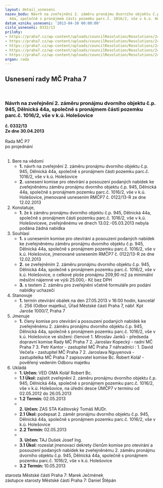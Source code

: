 ```yaml
---
layout: detail_usneseni
nazev_bodu: Návrh na zveřejnění 2. záměru pronájmu dvorního objektu č.p. 945, Dělnická
  44a, společně s pronájmem části pozemku parc.č. 1016/2, vše v k.ú. Holešovice
datum_vzniku_usneseni: '2013-04-30 00:00:00'
cislo_usneseni: 0332/13
prilohy:
- https://praha7.cz/wp-content/uploads/councilResolution/Resolutions/24049/23-13-priloha_1.doc
- https://praha7.cz/wp-content/uploads/councilResolution/Resolutions/24049/23-13-priloha_2.pdf
- https://praha7.cz/wp-content/uploads/councilResolution/Resolutions/24049/23-13-priloha_4.doc
- https://praha7.cz/wp-content/uploads/councilResolution/Resolutions/24049/23-13-priloha_5.doc
- https://praha7.cz/wp-content/uploads/councilResolution/Resolutions/24049/23-13-priloha_6_planek.pdf
organ: rada
---
```

<div id="ucUsn_pList" class="usn">
	<span><h2>Usnesení rady MČ Praha 7 </h2>
<br></span><div class="standBody">
<span><h3>Návrh na zveřejnění 2. záměru pronájmu dvorního objektu č.p. 945, Dělnická 44a, společně s pronájmem části pozemku parc.č. 1016/2, vše v k.ú. Holešovice</h3></span><div class="center">
		<strong>č. 0332/13</strong><br>
	</div>
<div class="center">
		<strong>Ze dne 30.04.2013</strong><br><br>
	</div>Rada MČ P7<br> po projednání<br><br><ol>
<li>Bere na vědomí<ul>
<li>
<strong>1.</strong> návrh na zveřejnění 2. záměru pronájmu dvorního objektu č.p. 945, Dělnická 44a, společně s pronájmem části pozemku parc.č. 1016/2, vše v k.ú. Holešovice</li>
<li>
<strong>2.</strong> usnesení komise pro otevírání a posouzení podaných nabídek ke zveřejněnému záměru pronájmu dvorního objektu č.p. 945, Dělnická 44a, společně s pronájmem pozemku parc.č. 1016/2, vše v k.ú. Holešovice, jmenované usnesením RMČP7 č. 0122/13-R ze dne 12.02.2013</li>
</ul>
</li>
<li>Konstatuje,<ul><li>
<strong>1.</strong> že k záměru pronájmu dvorního objektu č.p. 945, Dělnická 44a, společně s pronájmem části pozemku parc.č. 1016/2, vše v k.ú. Holešoviceve, zveřejněnému ve dnech 13.02.-05.03.2013 nebyla podána žádná nabídka</li></ul>
</li>
<li>Souhlasí<ul>
<li>
<strong>1.</strong> s usnesením komise pro otevírání a posouzení podaných nabídek ke zveřejněnému záměru pronájmu dvorního objektu č.p. 945, Dělnická 44a, společně s pronájmem pozemku parc.č. 1016/2, vše v k.ú. Holešovice, jmenované usnesením RMČP7 č. 0122/13-R ze dne 12.02.2013</li>
<li>
<strong>2.</strong> se zveřejněním 2. záměru pronájmu dvorního objektu č.p. 945, Dělnická 44a, společně s pronájmem pozemku parc.č. 1016/2, vše v k.ú. Holešovice, o celkové ploše pronájmu 209,90 m2 za minimální měsíční nájemné ve výši 25.000,- Kč bez DPH</li>
<li>
<strong>3.</strong> s textem 2. záměru pro zveřejnění včetně formuláře pro podání nabídky uchazeči  </li>
</ul>
</li>
<li>Stanovuje<ul><li>
<strong>1.</strong> termín otevírání obálek na den 27.05.2013 v 16:00 hodin, kancelář č. 256 (Odbor majetku), Úřad Městské části Praha 7, nábř. Kpt Jaroše 1000/7, Praha 7</li></ul>
</li>
<li>Jmenuje<ul><li>
<strong>1.</strong> členy komise pro otevírání a posouzení podaných nabídek ke zveřejněnému 2. záměru pronájmu dvorního objektu č.p. 945, Dělnická 44a, společně s pronájmem pozemku parc.č. 1016/2, vše v k.ú. Holešovice                                                       ve složení:                                                                                                        členové                                                                                                                         1. Miroslav Janků - předseda dopravní komise Rady MČ Praha 7                                                                2. Jaroslav Kopecký - radní MČ Praha 7                                                                              3. Petr Kantor - zastupitel MČ Praha 7                                                       náhradníci :                                                                                                                     1. David Večeřa - zastupitel MČ Praha 7                                                                  2. Jaroslava Nguyenová - zastupitelka MČ Praha 7                                                               zapisovatel komise Bc. Robert Kolář - pověřený vedením Odboru majetku</li></ul>
</li>
<li>Ukládá<ul>
<li>
<strong>1. Určen: </strong>VED OMA Kolář Robert Bc.</li>
<li>
<strong>1.1 Úkol: </strong>zajistit zveřejnění 2. záměru pronájmu dvorního objektu č.p. 945, Dělnická 44a, společně s pronájmem pozemku parc.č. 1016/2, vše v k.ú. Holešovice, na úřední desce ÚMČP7 v termínu od 02.05.2012 do 26.05.2013</li>
<li>
<strong>1.2 Termín: </strong>02.05.2013</li>
<li>
<strong><br>2. Určen: </strong>ZAS STA Kaštovský Tomáš MUDr.</li>
<li>
<strong>2.1 Úkol: </strong>podepsat 2. záměr pronájmu dvorního objektu č.p. 945, Dělnická 44a, společně s pronájmem pozemku parc.č. 1016/2, vše v k.ú. Holešovice</li>
<li>
<strong>2.2 Termín: </strong>02.05.2013</li>
<li>
<strong><br>3. Určen: </strong>TAJ Dušek Josef Ing.</li>
<li>
<strong>3.1 Úkol: </strong>rozeslat jmenovací dekrety členům komise pro otevírání a posouzení podaných nabídek ke zveřejněnému 2. záměru pronájmu dvorního objektu č.p. 945, Dělnická 44a, společně s pronájmem pozemku parc.č. 1016/2, vše v k.ú. Holešovice</li>
<li>
<strong>3.2 Termín: </strong>10.05.2013</li>
</ul>
</li>
</ol>starosta Městské části Praha 7: Marek Ječmének<br>zástupce starosty Městské části Praha 7: Daniel Štěpán 
</div>
</div>